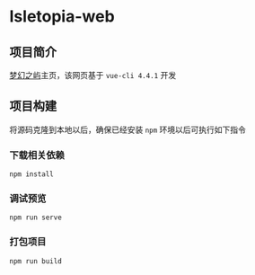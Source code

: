 # Isletopia-web


## 项目简介

[梦幻之屿](https://isletopia.net)主页，该网页基于 `vue-cli 4.4.1` 开发



## 项目构建

将源码克隆到本地以后，确保已经安装 `npm` 环境以后可执行如下指令
### 下载相关依赖
```
npm install
```

### 调试预览
```
npm run serve
```

### 打包项目
```
npm run build
```

